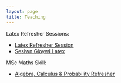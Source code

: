 ```yaml
---
layout: page
title: Teaching
---
```


Latex Refresher Sessions:

+ [Latex Refresher Session](/teaching/latex-refresher/)
+ [Sesiwn Gloywi Latex](/teaching/latex-refresher/cy/)

MSc Maths Skill:

+ [Algebra, Calculus & Probability Refresher](/MSc_week_0/maths_skills.pdf)
